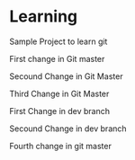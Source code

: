 # Learning
Sample Project to learn git 

First change in Git master

Secound Change in Git Master

Third Change in Git Master

First Change in dev branch

Secound Change in dev branch

Fourth change in git master 
